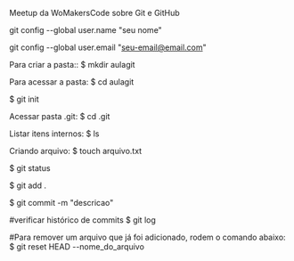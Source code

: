 Meetup da WoMakersCode sobre Git e GitHub

git config --global user.name "seu nome"

git config --global user.email "seu-email@email.com"

Para criar a pasta:: $ mkdir aulagit

Para acessar a pasta: $ cd aulagit

$ git init

Acessar pasta .git: $ cd .git

Listar itens internos: $ ls

Criando arquivo: $ touch arquivo.txt

$ git status

$ git add .

$ git commit -m "descricao"

#verificar histórico de commits
$ git log 

#Para remover um arquivo que já foi adicionado, rodem o comando abaixo:
$ git reset HEAD --nome_do_arquivo